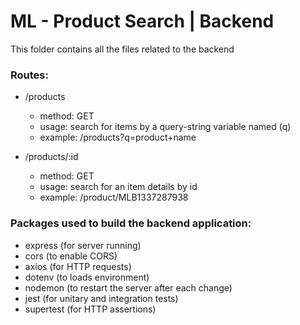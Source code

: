 # ML - Product Search | Backend

This folder contains all the files related to the backend

### Routes:

- /products

  - method: GET
  - usage: search for items by a query-string variable named (q)
  - example: /products?q=product+name

- /products/:id

  - method: GET
  - usage: search for an item details by id
  - example: /product/MLB1337287938

### Packages used to build the backend application:

- express (for server running)
- cors (to enable CORS)
- axios (for HTTP requests)
- dotenv (to loads environment)
- nodemon (to restart the server after each change)
- jest (for unitary and integration tests)
- supertest (for HTTP assertions)
